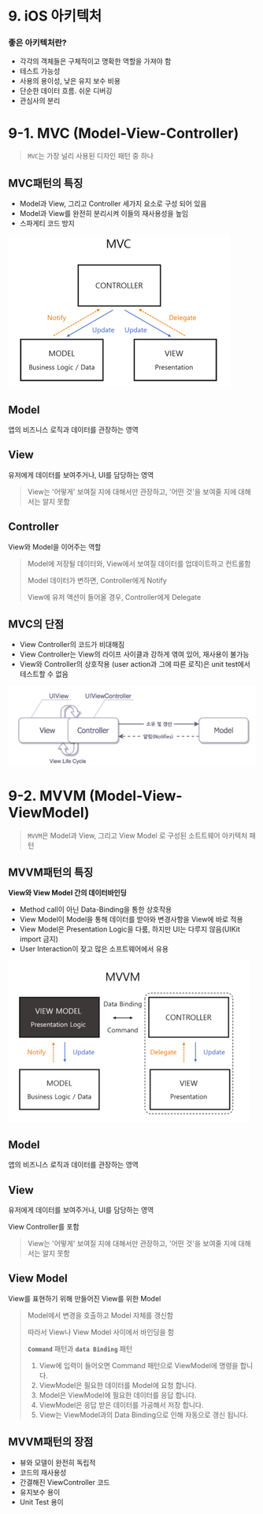 # 9. iOS 아키텍처

### 좋은 아키텍처란?
* 각각의 객체들은 구체적이고 명확한 역할을 가져야 함
* 테스트 가능성
* 사용의 용이성, 낮은 유지 보수 비용
* 단순한 데이터 흐름. 쉬운 디버깅
* 관심사의 분리

# 9-1. MVC (Model-View-Controller)

>`MVC`는  가장 널리 사용된 디자인 패턴 중 하나

## MVC패턴의 특징
- Model과 View, 그리고 Controller 세가지 요소로 구성 되어 있음
- Model과 View를 완전히 분리시켜 이들의 재사용성을 높임
- 스파게티 코드 방지

![](/images/Architecture/MVC.png)

## Model
 앱의 비즈니스 로직과 데이터를 관장하는 영역

## View
 유저에게 데이터를 보여주거나, UI를 담당하는 영역

> View는 '어떻게' 보여질 지에 대해서만 관장하고, '어떤 것'을 보여줄 지에 대해서는 알지 못함

## Controller
 View와 Model을 이어주는 역할

> Model에 저장될 데이터와, View에서 보여질 데이터를 업데이트하고 컨트롤함
>
> Model 데이터가 변하면, Controller에게 Notify
>
> View에 유저 액션이 들어올 경우, Controller에게 Delegate

## MVC의 단점
* View Controller의 코드가 비대해짐
* View Controller는 View의 라이프 사이클과 강하게 엮여 있어, 재사용이 불가능
* View와 Controller의 상호작용 (user action과 그에 따른 로직)은 unit test에서 테스트할 수 없음

![](/images/Architecture/MVC2.png)


# 9-2. MVVM (Model-View-ViewModel)

>`MVVM`은 Model과 View, 그리고 View Model 로 구성된 소트트웨어 아키텍처 패턴

## MVVM패턴의 특징
**View와 View Model 간의 데이터바인딩**
- Method call이 아닌 Data-Binding을 통한 상호작용
- View Model이 Model을 통해 데이터를 받아와 변경사항을 View에 바로 적용
- View Model은 Presentation Logic을 다룸, 하지만 UI는 다루지 않음(UIKit import 금지)
- User Interaction이 잦고 많은 소프트웨어에서 유용

![](/images/Architecture/MVVM.png)

## Model
앱의 비즈니스 로직과 데이터를 관장하는 영역

## View
유저에게 데이터를 보여주거나, UI를 담당하는 영역

View Controller를 포함

> View는 '어떻게' 보여질 지에 대해서만 관장하고, '어떤 것'을 보여줄 지에 대해서는 알지 못함

## View Model
View를 표현하기 위해 만들어진 View를 위한 Model
> Model에서 변경을 호출하고 Model 자체를 갱신함 
>
> 따라서 View나 View Model 사이에서 바인딩을 함
>
> **`Command`** 패턴과 **`data Binding`** 패턴
>
> 1. View에 입력이 들어오면 Command 패턴으로 ViewModel에 명령을 합니다.
> 2. ViewModel은 필요한 데이터를 Model에 요청 합니다.
> 3. Model은 ViewModel에 필요한 데이터를 응답 합니다.
> 4. ViewModel은 응답 받은 데이터를 가공해서 저장 합니다.
> 5. View는 ViewModel과의 Data Binding으로 인해 자동으로 갱신 됩니다.


## MVVM패턴의 장점
* 뷰와 모델이 완전히 독립적
* 코드의 재사용성
* 간결해진 ViewController 코드
* 유지보수 용이
* Unit Test 용이




